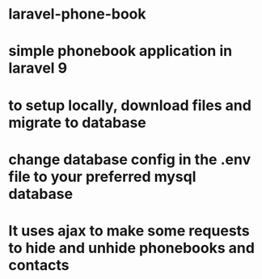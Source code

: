 # laravel-phone-book
# simple phonebook application in laravel 9
# to setup locally, download files and migrate to database
# change database config in the .env file to your preferred mysql database
# It uses ajax to make some requests to hide and unhide phonebooks and contacts
